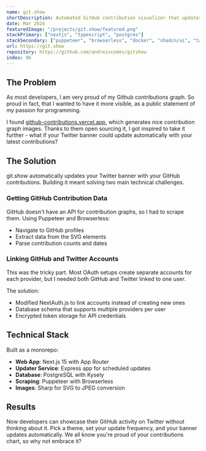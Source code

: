 ```yaml
---
name: git.show
shortDescription: Automated GitHub contribution visualizer that updates your Twitter/X profile banner daily.
date: Mar 2024
featuredImage: "/projects/git.show/featured.png"
stackPrimary: ["nextjs", "typescript", "postgres"]
stackSecondary: ["puppeteer", "browserless", "docker", "shadcn/ui", "tailwind", "nextauth"]
url: https://git.show
repository: https://github.com/andreivcodes/gitshow
index: 96
---
```


## The Problem

As most developers, I am very proud of my Github contributions graph. So proud in fact, that I wanted to have it more visible, as a public statement of my passion for programming.

I found [github-contributions.vercel.app](https://github-contributions.vercel.app), which generates nice contribution graph images. Thanks to them open sourcing it, I got inspired to take it further - what if your Twitter banner could update automatically with your latest contributions?

## The Solution

git.show automatically updates your Twitter banner with your GitHub contributions. Building it meant solving two main technical challenges.

### Getting GitHub Contribution Data

GitHub doesn't have an API for contribution graphs, so I had to scrape them. Using Puppeteer and Browserless:

- Navigate to GitHub profiles
- Extract data from the SVG elements
- Parse contribution counts and dates

### Linking GitHub and Twitter Accounts

This was the tricky part. Most OAuth setups create separate accounts for each provider, but I needed both GitHub and Twitter linked to one user.

The solution:
- Modified NextAuth.js to link accounts instead of creating new ones
- Database schema that supports multiple providers per user
- Encrypted token storage for API credentials

## Technical Stack

Built as a monorepo:

- **Web App**: Next.js 15 with App Router
- **Updater Service**: Express app for scheduled updates
- **Database**: PostgreSQL with Kysely
- **Scraping**: Puppeteer with Browserless
- **Images**: Sharp for SVG to JPEG conversion

## Results

Now developers can showcase their GitHub activity on Twitter without thinking about it. Pick a theme, set your update frequency, and your banner updates automatically. We all know you're proud of your contributions chart, so why not embrace it?
